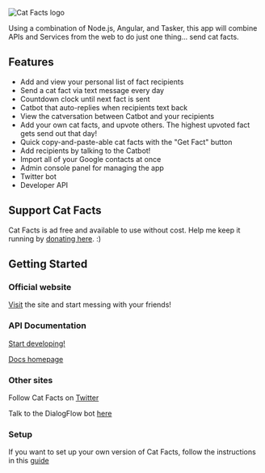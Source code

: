 ![Cat Facts logo](http://i.imgur.com/9RGJ5Ea.png)

Using a combination of Node.js, Angular, and Tasker, this app will combine APIs and Services from the web to do just one thing... send cat facts.

## Features
- Add and view your personal list of fact recipients
- Send a cat fact via text message every day
- Countdown clock until next fact is sent
- Catbot that auto-replies when recipients text back
- View the catversation between Catbot and your recipients
- Add your own cat facts, and upvote others. The highest upvoted fact gets send out that day!
- Quick copy-and-paste-able cat facts with the "Get Fact" button
- Add recipients by talking to the Catbot!
- Import all of your Google contacts at once
- Admin console panel for managing the app
- Twitter bot
- Developer API

## Support Cat Facts
Cat Facts is ad free and available to use without cost. Help me keep it running by [donating here](https://www.paypal.com/cgi-bin/webscr?cmd=_donations&business=NNVDER52DBWTY&currency_code=USD&source=url). :)

## Getting Started

### Official website
[Visit](https://cat-fact.herokuapp.com) the site  and start messing with your friends!

### API Documentation
[Start developing!](https://alexwohlbruck.github.io/cat-facts/docs)

[Docs homepage](https://alexwohlbruck.github.io/cat-facts)

### Other sites
Follow Cat Facts on [Twitter](https://twitter.com/datos_de_gatos)

Talk to the DialogFlow bot [here](https://bot.dialogflow.com/d7b47381-1453-4b31-a20c-9825de80cf88)

### Setup
If you want to set up your own version of Cat Facts, follow the instructions in this [guide](https://alexwohlbruck.github.io/cat-facts/docs/setup)